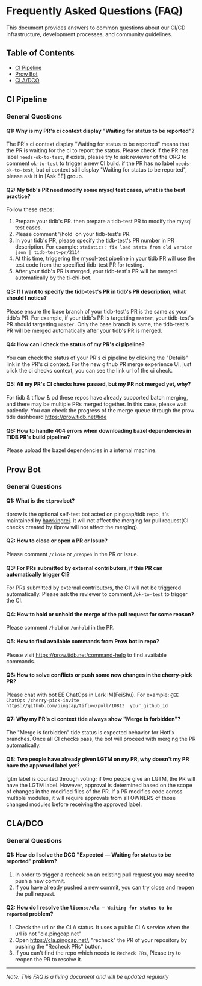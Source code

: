 # Frequently Asked Questions (FAQ)

This document provides answers to common questions about our CI/CD infrastructure, development processes, and community guidelines.

## Table of Contents
- [CI Pipeline](#ci-pipeline)
- [Prow Bot](#prow-bot)
- [CLA/DCO](#cladco)

## CI Pipeline

### General Questions

#### Q1: Why is my PR's ci context display "Waiting for status to be reported"?
The PR's ci context display "Waiting for status to be reported" means that the PR is waiting for the ci to report the status. Please check if the PR has label `needs-ok-to-test`, if exists, please try to ask reviewer of the ORG to comment `ok-to-test` to trigger a new CI build. if the PR has no label `needs-ok-to-test`, but ci context still display "Waiting for status to be reported", please ask it in [Ask EE] group.

#### Q2: My tidb's PR need modify some mysql test cases, what is the best practice?
Follow these steps:
1. Prepare your tidb's PR. then prepare a tidb-test PR to modify the mysql test cases.
2. Please comment '/hold' on your tidb-test's PR.
3. In your tidb's PR, please specify the tidb-test's PR number in PR description. For example: `staistics: fix load stats from old version json | tidb-test=pr/2114`
4. At this time, triggering the mysql-test pipeline in your tidb PR will use the test code from the specified tidb-test PR for testing.
5. After your tidb's PR is merged, your tidb-test's PR will be merged automatically by the ti-chi-bot.

#### Q3: If I want to specify the tidb-test's PR in tidb's PR description, what should I notice?
Please ensure the base branch of your tidb-test's PR is the same as your tidb's PR. For example, if your tidb's PR is targetting `master`, your tidb-test's PR should targetting `master`. Only the base branch is same, the tidb-test's PR will be merged automatically after your tidb's PR is merged.

#### Q4: How can I check the status of my PR's ci pipeline?
You can check the status of your PR's ci pipeline by clicking the "Details" link in the PR's ci context. For the new github PR merge experience UI, just click the ci checks context, you can see the link url of the ci check.

#### Q5: All my PR's CI checks have passed, but my PR not merged yet, why?
For tidb & tiflow & pd these repos have already supported batch merging, and there may be multiple PRs merged together. In this case, please wait patiently. You can check the progress of the merge queue through the prow tide dashboard https://prow.tidb.net/tide

#### Q6: How to handle 404 errors when downloading bazel dependencies in TiDB PR's build pipeline?
Please upload the bazel dependencies in a internal machine.

## Prow Bot

### General Questions

#### Q1: What is the `tiprow` bot?
tiprow is the optional self-test bot acted on pingcap/tidb repo, it's maintained by [hawkingrei](https://github.com/hawkingrei). It will not affect the merging for pull request(CI checks created by tiprow will not affect the merging).

#### Q2: How to close or open a PR or Issue?
Please comment `/close` or `/reopen` in the PR or Issue.

#### Q3: For PRs submitted by external contributors, if this PR can automatically trigger CI?
For PRs submitted by external contributors, the CI will not be triggered automatically. Please ask the reviewer to comment `/ok-to-test` to trigger the CI.

#### Q4: How to hold or unhold the merge of the pull request for some reason?
Please comment `/hold` or `/unhold` in the PR.

#### Q5: How to find available commands from Prow bot in repo?
Please visit https://prow.tidb.net/command-help to find available commands.

#### Q6: How to solve conflicts or push some new changes in the cherry-pick PR?
Please chat with bot EE ChatOps in Lark IM(FeiShu). For example: `@EE ChatOps /cherry-pick-invite https://github.com/pingcap/tiflow/pull/10813  your_github_id`

#### Q7: Why my PR's ci context tide always show "Merge is forbidden"?
The "Merge is forbidden" tide status is expected behavior for Hotfix branches. Once all CI checks pass, the bot will proceed with merging the PR automatically.

#### Q8: Two people have already given LGTM on my PR, why doesn't my PR have the approved label yet?
lgtm label is counted through voting; if two people give an LGTM, the PR will have the LGTM label. However, approval is determined based on the scope of changes in the modified files of the PR. If a PR modifies code across multiple modules, it will require approvals from all OWNERS of those changed modules before receiving the approved label.

## CLA/DCO

### General Questions

#### Q1: How do I solve the DCO "Expected — Waiting for status to be reported" problem?
1. In order to trigger a recheck on an existing pull request you may need to push a new commit.
2. If you have already pushed a new commit, you can try close and reopen the pull request.

#### Q2: How do I resolve the `license/cla — Waiting for status to be reported` problem?
1. Check the url or the CLA status. It uses a public CLA service when the url is not "cla.pingcap.net"
2. Open https://cla.pingcap.net/, "recheck" the PR of your repository by pushing the "Recheck PRs" button.
3. If you can't find the repo which needs to `Recheck PRs`, Please try to reopen the PR to resolve it.

---

*Note: This FAQ is a living document and will be updated regularly*
